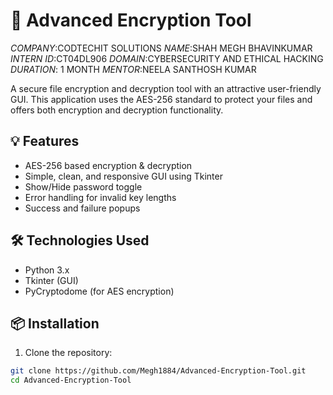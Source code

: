 # 🔐 Advanced Encryption Tool

*COMPANY*:CODTECHIT SOLUTIONS
*NAME*:SHAH MEGH BHAVINKUMAR
*INTERN ID*:CT04DL906
*DOMAIN*:CYBERSECURITY AND ETHICAL HACKING
*DURATION*: 1 MONTH
*MENTOR*:NEELA SANTHOSH KUMAR

A secure file encryption and decryption tool with an attractive user-friendly GUI. This application uses the AES-256 standard to protect your files and offers both encryption and decryption functionality.

## 💡 Features

- AES-256 based encryption & decryption
- Simple, clean, and responsive GUI using Tkinter
- Show/Hide password toggle
- Error handling for invalid key lengths
- Success and failure popups

## 🛠️ Technologies Used

- Python 3.x
- Tkinter (GUI)
- PyCryptodome (for AES encryption)

## 📦 Installation

1. Clone the repository:

```bash
git clone https://github.com/Megh1884/Advanced-Encryption-Tool.git
cd Advanced-Encryption-Tool


